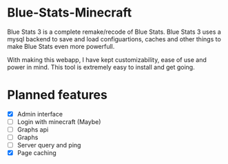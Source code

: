 # Blue-Stats-Minecraft
Blue Stats 3 is a complete remake/recode of Blue Stats.
Blue Stats 3 uses a mysql backend to save and load configuartions, caches and other things to make Blue Stats even more powerfull.

With making this webapp, I have kept customizability, ease of use and power in mind. This tool is extremely easy to install and get going.

Planned features
=====================
- [x] Admin interface     
- [ ] Login with minecraft (Maybe)     
- [ ] Graphs api     
- [ ] Graphs     
- [ ] Server query and ping     
- [x] Page caching
